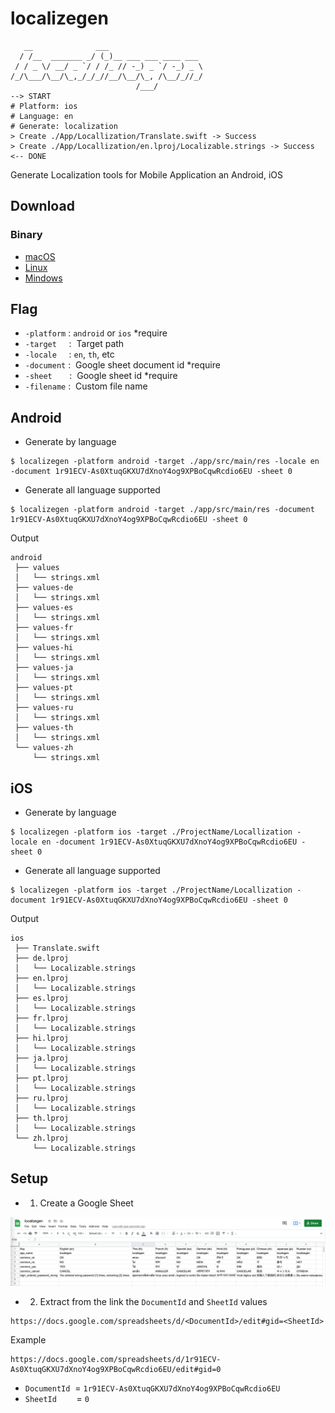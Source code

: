 # localizegen

```shell
   __              ___                     
  / /__  _______ _/ (_)__ ___ ___ ____ ___ 
 / / _ \/ __/ _ `/ / /_ // -_) _ `/ -_) _ \
/_/\___/\__/\_,_/_/_//__/\__/\_, /\__/_//_/
                            /___/          
--> START
# Platform: ios
# Language: en
# Generate: localization
> Create ./App/Locallization/Translate.swift -> Success
> Create ./App/Locallization/en.lproj/Localizable.strings -> Success
<-- DONE
```

Generate Localization tools for Mobile Application an Android, iOS

## Download

### Binary

- [macOS](https://github.com/prongbang/localizegen/blob/master/binary/macos/localizegen?raw=true)
- [Linux](https://github.com/prongbang/localizegen/blob/master/binary/linux/localizegen?raw=true)
- [Mindows](https://github.com/prongbang/localizegen/blob/master/binary/windows/localizegen.exe?raw=true)

## Flag

- `-platform` : `android` or `ios`        *require
- `-target`     :  Target path
- `-locale`     : `en`, `th`, etc
- `-document` :  Google sheet document id  *require
- `-sheet`       :  Google sheet id           *require
- `-filename` :  Custom file name

## Android

- Generate by language

```shell script
$ localizegen -platform android -target ./app/src/main/res -locale en -document 1r91ECV-As0XtuqGKXU7dXnoY4og9XPBoCqwRcdio6EU -sheet 0
```

- Generate all language supported

```shell script
$ localizegen -platform android -target ./app/src/main/res -document 1r91ECV-As0XtuqGKXU7dXnoY4og9XPBoCqwRcdio6EU -sheet 0
```

Output

```shell
android
 ├── values
 │   └── strings.xml
 ├── values-de
 │   └── strings.xml
 ├── values-es
 │   └── strings.xml
 ├── values-fr
 │   └── strings.xml
 ├── values-hi
 │   └── strings.xml
 ├── values-ja
 │   └── strings.xml
 ├── values-pt
 │   └── strings.xml
 ├── values-ru
 │   └── strings.xml
 ├── values-th
 │   └── strings.xml
 └── values-zh
     └── strings.xml
```

## iOS

- Generate by language

```shell script
$ localizegen -platform ios -target ./ProjectName/Locallization -locale en -document 1r91ECV-As0XtuqGKXU7dXnoY4og9XPBoCqwRcdio6EU -sheet 0
```

- Generate all language supported

```shell script
$ localizegen -platform ios -target ./ProjectName/Locallization -document 1r91ECV-As0XtuqGKXU7dXnoY4og9XPBoCqwRcdio6EU -sheet 0
```

Output

```shell
ios
 ├── Translate.swift
 ├── de.lproj
 │   └── Localizable.strings
 ├── en.lproj
 │   └── Localizable.strings
 ├── es.lproj
 │   └── Localizable.strings
 ├── fr.lproj
 │   └── Localizable.strings
 ├── hi.lproj
 │   └── Localizable.strings
 ├── ja.lproj
 │   └── Localizable.strings
 ├── pt.lproj
 │   └── Localizable.strings
 ├── ru.lproj
 │   └── Localizable.strings
 ├── th.lproj
 │   └── Localizable.strings
 └── zh.lproj
     └── Localizable.strings
```

## Setup

- 1. Create a Google Sheet

![Localize](/docs/sheet-localize.png)

- 2. Extract from the link the `DocumentId` and `SheetId` values

```shell script
https://docs.google.com/spreadsheets/d/<DocumentId>/edit#gid=<SheetId>
```

Example

```shell script
https://docs.google.com/spreadsheets/d/1r91ECV-As0XtuqGKXU7dXnoY4og9XPBoCqwRcdio6EU/edit#gid=0
```

- `DocumentId`  = `1r91ECV-As0XtuqGKXU7dXnoY4og9XPBoCqwRcdio6EU`
- `SheetId`        = `0`
